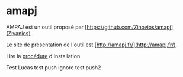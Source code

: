 # amapj

AMPAJ est un outil proposé par [https://github.com/Zinovios/amapj](Zivanios) .

Le site de présentation de l'outil est [http://amapj.fr/](http://amapj.fr/).

Lire la [procédure](http://amapj.fr/docs_technique_install_pc_dev.html) d'installation.

Test Lucas
test push ignore
test push2